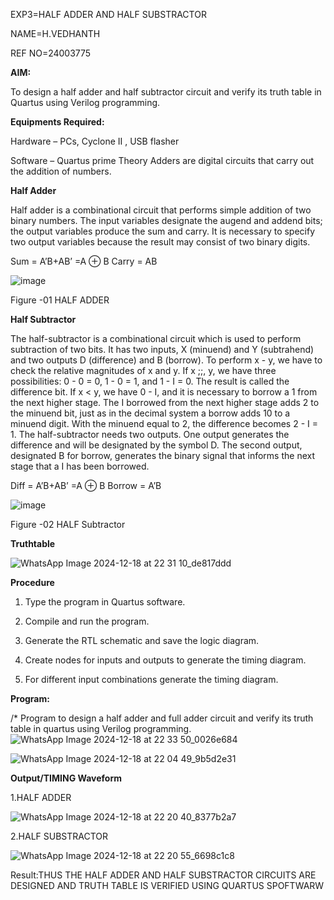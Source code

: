EXP3=HALF ADDER AND HALF SUBSTRACTOR 

NAME=H.VEDHANTH

REF NO=24003775

**AIM:**

To design a half adder and half subtractor circuit and verify its truth table in Quartus using Verilog programming.

**Equipments Required:**

Hardware – PCs, Cyclone II , USB flasher 

Software – Quartus prime Theory Adders are digital circuits that carry out the addition of numbers.

**Half Adder**

Half adder is a combinational circuit that performs simple addition of two binary numbers. The input variables designate the augend and addend bits; the output variables produce the sum and carry. It is necessary to specify two output variables because the result may consist of two binary digits.

Sum = A’B+AB’ =A ⊕ B Carry = AB

![image](https://github.com/naavaneetha/HALF_ADDER_SUBTRACTOR/assets/154305477/bd4a0b2c-cdbc-4184-ab08-81578f121e1f)

Figure -01 HALF ADDER

**Half Subtractor**

The half-subtractor is a combinational circuit which is used to perform subtraction of two bits. It has two inputs, X (minuend) and Y (subtrahend) and two outputs D (difference) and B (borrow). To perform x - y, we have to check the relative magnitudes of x and y. If x ;;, y, we have three possibilities: 0 - 0 = 0, 1 - 0 = 1, and 1 - I = 0. The result is called the difference bit. If x < y, we have 0 - I, and it is necessary to borrow a 1 from the next higher stage. The I borrowed from the next higher stage adds 2 to the minuend bit, just as in the decimal system a borrow adds 10 to a minuend digit. With the minuend equal to 2, the difference becomes 2 - I = 1. The half-subtractor needs two outputs. One output generates the difference and will be designated by the symbol D. The second output, designated B for borrow, generates the binary signal that informs the next stage that a I has been borrowed. 

Diff = A’B+AB’ =A ⊕ B
Borrow = A’B

 ![image](https://github.com/naavaneetha/HALF_ADDER_SUBTRACTOR/assets/154305477/d76b099c-513f-4e7c-843a-e2fd028a531a)

Figure -02 HALF Subtractor

**Truthtable**

![WhatsApp Image 2024-12-18 at 22 31 10_de817ddd](https://github.com/user-attachments/assets/4c28ebf1-9e32-4de1-a163-0687ec3395a7)



**Procedure**

1.	Type the program in Quartus software.

2.	Compile and run the program.

3.	Generate the RTL schematic and save the logic diagram.

4.	Create nodes for inputs and outputs to generate the timing diagram.

5.	For different input combinations generate the timing diagram.


**Program:**

/* Program to design a half adder and full adder circuit and verify its truth table in quartus using Verilog programming.
![WhatsApp Image 2024-12-18 at 22 33 50_0026e684](https://github.com/user-attachments/assets/431df53d-40a5-4244-9045-f61d4ee423d4)

![WhatsApp Image 2024-12-18 at 22 04 49_9b5d2e31](https://github.com/user-attachments/assets/6b728f23-6869-4d1a-9cc1-eed74a57c1f4)

**Output/TIMING Waveform**

1.HALF ADDER

![WhatsApp Image 2024-12-18 at 22 20 40_8377b2a7](https://github.com/user-attachments/assets/39f9c7af-bf15-4fd2-aa95-cad0259fbe63)


2.HALF SUBSTRACTOR

![WhatsApp Image 2024-12-18 at 22 20 55_6698c1c8](https://github.com/user-attachments/assets/d0c51bed-98a0-4699-acb1-262a8cb036d1)


Result:THUS THE HALF ADDER AND HALF SUBSTRACTOR CIRCUITS ARE DESIGNED AND TRUTH TABLE IS VERIFIED USING QUARTUS SPOFTWARW
